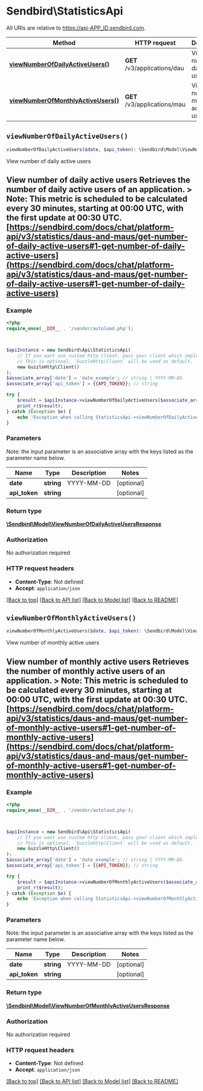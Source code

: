 # Sendbird\StatisticsApi

All URIs are relative to https://api-APP_ID.sendbird.com.

Method | HTTP request | Description
------------- | ------------- | -------------
[**viewNumberOfDailyActiveUsers()**](StatisticsApi.md#viewNumberOfDailyActiveUsers) | **GET** /v3/applications/dau | View number of daily active users
[**viewNumberOfMonthlyActiveUsers()**](StatisticsApi.md#viewNumberOfMonthlyActiveUsers) | **GET** /v3/applications/mau | View number of monthly active users


## `viewNumberOfDailyActiveUsers()`

```php
viewNumberOfDailyActiveUsers($date, $api_token): \Sendbird\Model\ViewNumberOfDailyActiveUsersResponse
```

View number of daily active users

## View number of daily active users  Retrieves the number of daily active users of an application.  > **Note**: This metric is scheduled to be calculated every 30 minutes, starting at 00:00 UTC, with the first update at 00:30 UTC.      [https://sendbird.com/docs/chat/platform-api/v3/statistics/daus-and-maus/get-number-of-daily-active-users#1-get-number-of-daily-active-users](https://sendbird.com/docs/chat/platform-api/v3/statistics/daus-and-maus/get-number-of-daily-active-users#1-get-number-of-daily-active-users)

### Example

```php
<?php
require_once(__DIR__ . '/vendor/autoload.php');



$apiInstance = new Sendbird\Api\StatisticsApi(
    // If you want use custom http client, pass your client which implements `GuzzleHttp\ClientInterface`.
    // This is optional, `GuzzleHttp\Client` will be used as default.
    new GuzzleHttp\Client()
);
$associate_array['date'] = 'date_example'; // string | YYYY-MM-DD
$associate_array['api_token'] = {{API_TOKEN}}; // string

try {
    $result = $apiInstance->viewNumberOfDailyActiveUsers($associate_array);
    print_r($result);
} catch (Exception $e) {
    echo 'Exception when calling StatisticsApi->viewNumberOfDailyActiveUsers: ', $e->getMessage(), PHP_EOL;
}
```

### Parameters

Note: the input parameter is an associative array with the keys listed as the parameter name below.

Name | Type | Description  | Notes
------------- | ------------- | ------------- | -------------
 **date** | **string**| YYYY-MM-DD | [optional]
 **api_token** | **string**|  | [optional]

### Return type

[**\Sendbird\Model\ViewNumberOfDailyActiveUsersResponse**](../Model/ViewNumberOfDailyActiveUsersResponse.md)

### Authorization

No authorization required

### HTTP request headers

- **Content-Type**: Not defined
- **Accept**: `application/json`

[[Back to top]](#) [[Back to API list]](../../README.md#endpoints)
[[Back to Model list]](../../README.md#models)
[[Back to README]](../../README.md)

## `viewNumberOfMonthlyActiveUsers()`

```php
viewNumberOfMonthlyActiveUsers($date, $api_token): \Sendbird\Model\ViewNumberOfMonthlyActiveUsersResponse
```

View number of monthly active users

## View number of monthly active users  Retrieves the number of monthly active users of an application.  > **Note**: This metric is scheduled to be calculated every 30 minutes, starting at 00:00 UTC, with the first update at 00:30 UTC.      [https://sendbird.com/docs/chat/platform-api/v3/statistics/daus-and-maus/get-number-of-monthly-active-users#1-get-number-of-monthly-active-users](https://sendbird.com/docs/chat/platform-api/v3/statistics/daus-and-maus/get-number-of-monthly-active-users#1-get-number-of-monthly-active-users)

### Example

```php
<?php
require_once(__DIR__ . '/vendor/autoload.php');



$apiInstance = new Sendbird\Api\StatisticsApi(
    // If you want use custom http client, pass your client which implements `GuzzleHttp\ClientInterface`.
    // This is optional, `GuzzleHttp\Client` will be used as default.
    new GuzzleHttp\Client()
);
$associate_array['date'] = 'date_example'; // string | YYYY-MM-DD
$associate_array['api_token'] = {{API_TOKEN}}; // string

try {
    $result = $apiInstance->viewNumberOfMonthlyActiveUsers($associate_array);
    print_r($result);
} catch (Exception $e) {
    echo 'Exception when calling StatisticsApi->viewNumberOfMonthlyActiveUsers: ', $e->getMessage(), PHP_EOL;
}
```

### Parameters

Note: the input parameter is an associative array with the keys listed as the parameter name below.

Name | Type | Description  | Notes
------------- | ------------- | ------------- | -------------
 **date** | **string**| YYYY-MM-DD | [optional]
 **api_token** | **string**|  | [optional]

### Return type

[**\Sendbird\Model\ViewNumberOfMonthlyActiveUsersResponse**](../Model/ViewNumberOfMonthlyActiveUsersResponse.md)

### Authorization

No authorization required

### HTTP request headers

- **Content-Type**: Not defined
- **Accept**: `application/json`

[[Back to top]](#) [[Back to API list]](../../README.md#endpoints)
[[Back to Model list]](../../README.md#models)
[[Back to README]](../../README.md)
